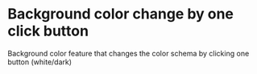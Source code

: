 # Background color change by one click button
Background color feature that changes the color schema by clicking one button (white/dark)
